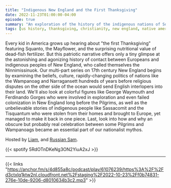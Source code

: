 ```yaml
---
title: "Indigenous New England and the First Thanksgiving"
date: 2022-11-23T01:00:00-04:00
episode: true
summary: "An exploration of the history of the indigenous nations of Southern New England, their interactions with Europeans, the Puritans, and how the Thanksgiving story which we are all familiar with was concocted."
tags: [us history, thanksgiving, christianity, new england, native americans]
---
```


Every kid in America grows up hearing about "the first Thanksgiving" featuring Squanto, the Mayflower, and the surprising nutritional value of dead-fish fertilizer. But this patriotic narrative offers only a tiny glimpse at the astonishing and agonizing history of contact between Europeans and indigenous peoples of New England, who called themselves the Ninnimissinuok. Our multi-part series on 17th century New England begins by examining the beliefs, culture, rapidly-changing politics of nations like the Wampanoag and Narragansett hundreds of years before religious disputes on the other side of the ocean would send English interlopers into their land. We'll also look at colorful figures like George Waymouth and Ferdinando Gorges who were involved in exploration and even failed colonization in New England long before the Pilgrims, as well as the unbelievable stories of indigenous people like Sassacomit and the Tisquantum who were stolen from their homes and brought to Europe, yet managed to make it back in one piece. Last, look into how and why an obscure but probably real celebration between some Pilgrims and Wampanoags became an essential part of our nationalist mythos.

Hosted by [Liam](https://twitter.com/LegoRacers2), and [Russian Sam](https://twitter.com/reelCheburashka).

{{< spotify 5RdOTnDKeNg3ON2YiuA2xJ >}}

---

{{< links "https://anchor.fm/s/4d855a8c/podcast/play/61076239/https%3A%2F%2Fd3ctxlq1ktw2nl.cloudfront.net%2Fstaging%2F2022-10-23%2Ff0b74831-276e-10de-9206-d8010634b3c2.mp3" >}}


